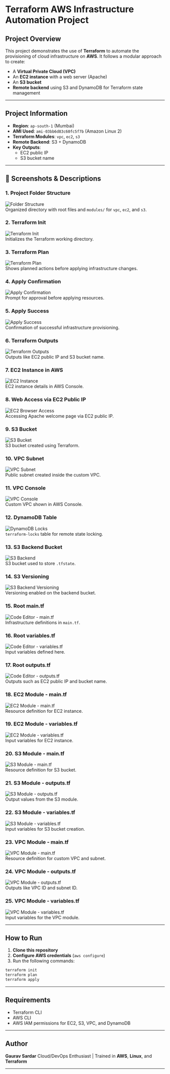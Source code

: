 <!-- # Terraform AWS Infrastructure Automation Project

## Project Overview

This project demonstrates the use of **Terraform** to provision and automate cloud infrastructure on **AWS**. It follows a modular approach to create:

- A Virtual Private Cloud (VPC)
- An EC2 instance with web server
- An S3 bucket
- Remote backend using S3 + DynamoDB for state management

---

## 📁 Project Information

- **Region**: `ap-south-1` (Mumbai)
- **AMI Used**: `ami-03bb6d83c60fc5f7b` (Amazon Linux 2)
- **Terraform Modules**: `vpc`, `ec2`, `s3`
- **Remote Backend**: S3 + DynamoDB
- **Key Outputs**:
  - EC2 public IP
  - S3 bucket name

---

## 📸 Screenshots & Descriptions

### 1. Terraform Project Folder Structure
![Folder Structure](images/01-folder-structure.png)  
Shows the organized directory including root files and `modules/` folder with `vpc`, `ec2`, and `s3`.

---

### 2. Terraform Init Command
![Terraform Init](images/02-terraform-init.png)  
Initializes the Terraform working directory and downloads required providers.

---

### 3. Terraform Plan Output
![Terraform Plan](images/03-terraform-plan.png)  
Displays the planned infrastructure actions before applying.

---

### 4. Terraform Apply Confirmation
![Apply Confirmation](images/04-apply-confirmation.png)  
Prompts for confirmation to proceed with infrastructure creation.

---

### 5. Terraform Apply Success
![Apply Success](images/05-apply-success.png)  
Shows successful creation of infrastructure resources.

---

### 6. Terraform Output Values
![Terraform Outputs](images/06-terraform-outputs.png)  
Displays outputs like EC2 public IP and S3 bucket name after apply.

---

### 7. AWS Console - EC2 Instance
![EC2 Instance](images/07-ec2-instance.png)  
Shows the EC2 instance running in the AWS Management Console.

---

### 8. EC2 Public IP - Web Access
![EC2 Browser Access](images/08-ec2-browser-access.png)  
Verifies web access by visiting EC2 public IP (Apache running).

---

### 9. AWS Console - S3 Bucket
![S3 Bucket](images/09-s3-bucket.png)  
Confirms the creation of the S3 bucket via Terraform.

---

### 10. VPC and Subnet Configuration
![VPC Subnet](images/10-vpc-subnet.png)  
Shows the created public subnet inside the custom VPC.

---

### 11. AWS Console - VPC Dashboard
![VPC Console](images/11-vpc-console.png)  
Verifies the custom VPC exists in the AWS Console.

---

### 12. DynamoDB Table for State Locking
![DynamoDB Locks](images/12-dynamodb-locks.png)  
Displays `terraform-locks` table for state locking.

---

### 13. S3 Bucket for Backend State
![S3 Backend](images/13-s3-backend.png)  
Shows the S3 bucket configured for remote state storage.

---

### 14. S3 Bucket Versioning Enabled
![S3 Backend Versioning](images/14-s3-backend-versioning.png)  
Verifies versioning is enabled for `.tfstate` history.

---

### 15. Code Editor - main.tf
![Code Editor - main.tf](images/15-code-editor-main.png)  
Shows the root `main.tf` in VS Code.

---

### 16. Code Editor - variables.tf
![Code Editor - variables.tf](images/16-code-editor-variables.png)  
Displays declared input variables for infrastructure.

---

### 17. Code Editor - outputs.tf
![Code Editor - outputs.tf](images/17-code-editor-outputs.png)  
Shows the output configuration for public IP and bucket.

---

### 18. EC2 Module - main.tf
![EC2 Module - main.tf](images/18-ec2-module-main.png)  
Terraform code to create the EC2 instance.

---

### 19. EC2 Module - variables.tf
![EC2 Module - variables.tf](images/19-ec2-module-variables.png)  
Variables used for EC2 provisioning.

---

### 20. S3 Module - main.tf
![S3 Module - main.tf](images/20-s3-module-main.png)  
Code to create and configure the S3 bucket.

---

### 21. S3 Module - outputs.tf
![S3 Module - outputs.tf](images/21-s3-module-outputs.png)  
S3 module outputs like bucket name.

---

### 22. S3 Module - variables.tf
![S3 Module - variables.tf](images/22-s3-module-variables.png)  
Input variables for the S3 module.

---

### 23. VPC Module - main.tf
![VPC Module - main.tf](images/23-vpc-module-main.png)  
Defines custom VPC and public subnet.

---

### 24. VPC Module - outputs.tf
![VPC Module - outputs.tf](images/24-vpc-module-outputs.png)  
Outputs like VPC ID and subnet ID.

---

### 25. VPC Module -variables.tf
![VPC Module - variables.tf](images/25-vpc-module-variables.png)  
Input variables required for the VPC module.

---

## 🧪 How to Run

1. **Clone this repository**
2. **Configure AWS credentials**
3. **Run the following commands**:

* terraform init
* terraform plan
* terraform apply


## Requirements

* Terraform CLI installed
* AWS CLI configured
* IAM permissions for EC2, S3, VPC, DynamoDB

## Project Info

* Region: ap-south- (Mumbai)
* AMI Used:`ami-03bb6d83c60fc5f7b` (Amazon Linux 2)
* Remote Backend: S3 + DynamoDB
* Modules: vpc, ec2, s3
* Outputs: EC2 public IP and S3 bucket name

 Author
Gaurav Sardar
Cloud/DevOps Enthusiast | Trained in AWS, Linux, Terraform. -->

#  Terraform AWS Infrastructure Automation Project

##  Project Overview

This project demonstrates the use of **Terraform** to automate the provisioning of cloud infrastructure on **AWS**. It follows a modular approach to create:

- A **Virtual Private Cloud (VPC)**
- An **EC2 instance** with a web server (Apache)
- An **S3 bucket**
- **Remote backend** using S3 and DynamoDB for Terraform state management

---

##  Project Information

- **Region**: `ap-south-1` (Mumbai)
- **AMI Used**: `ami-03bb6d83c60fc5f7b` (Amazon Linux 2)
- **Terraform Modules**: `vpc`, `ec2`, `s3`
- **Remote Backend**: S3 + DynamoDB
- **Key Outputs**:
  - EC2 public IP
  - S3 bucket name

---

## 📸 Screenshots & Descriptions

### 1. Project Folder Structure  
![Folder Structure](images/01-folder-structure.png)  
Organized directory with root files and `modules/` for `vpc`, `ec2`, and `s3`.

### 2. Terraform Init  
![Terraform Init](images/02-terraform-init.png)  
Initializes the Terraform working directory.

### 3. Terraform Plan  
![Terraform Plan](images/03-terraform-plan.png)  
Shows planned actions before applying infrastructure changes.

### 4. Apply Confirmation  
![Apply Confirmation](images/04-apply-confirmation.png)  
Prompt for approval before applying resources.

### 5. Apply Success  
![Apply Success](images/05-apply-success.png)  
Confirmation of successful infrastructure provisioning.

### 6. Terraform Outputs  
![Terraform Outputs](images/06-terraform-outputs.png)  
Outputs like EC2 public IP and S3 bucket name.

### 7. EC2 Instance in AWS  
![EC2 Instance](images/07-ec2-instance.png)  
EC2 instance details in AWS Console.

### 8. Web Access via EC2 Public IP  
![EC2 Browser Access](images/08-ec2-browser-access.png)  
Accessing Apache welcome page via EC2 public IP.

### 9. S3 Bucket  
![S3 Bucket](images/09-s3-bucket.png)  
S3 bucket created using Terraform.

### 10. VPC Subnet  
![VPC Subnet](images/10-vpc-subnet.png)  
Public subnet created inside the custom VPC.

### 11. VPC Console  
![VPC Console](images/11-vpc-console.png)  
Custom VPC shown in AWS Console.

### 12. DynamoDB Table  
![DynamoDB Locks](images/12-dynamodb-locks.png)  
`terraform-locks` table for remote state locking.

### 13. S3 Backend Bucket  
![S3 Backend](images/13-s3-backend.png)  
S3 bucket used to store `.tfstate`.

### 14. S3 Versioning  
![S3 Backend Versioning](images/14-s3-backend-versioning.png)  
Versioning enabled on the backend bucket.

### 15. Root main.tf  
![Code Editor - main.tf](images/15-code-editor-main.png)  
Infrastructure definitions in `main.tf`.

### 16. Root variables.tf  
![Code Editor - variables.tf](images/16-code-editor-variables.png)  
Input variables defined here.

### 17. Root outputs.tf  
![Code Editor - outputs.tf](images/17-code-editor-outputs.png)  
Outputs such as EC2 public IP and bucket name.

### 18. EC2 Module - main.tf  
![EC2 Module - main.tf](images/18-ec2-module-main.png)  
Resource definition for EC2 instance.

### 19. EC2 Module - variables.tf  
![EC2 Module - variables.tf](images/19-ec2-module-variables.png)  
Input variables for EC2 instance.

### 20. S3 Module - main.tf  
![S3 Module - main.tf](images/20-s3-module-main.png)  
Resource definition for S3 bucket.

### 21. S3 Module - outputs.tf  
![S3 Module - outputs.tf](images/21-s3-module-outputs.png)  
Output values from the S3 module.

### 22. S3 Module - variables.tf  
![S3 Module - variables.tf](images/22-s3-module-variables.png)  
Input variables for S3 bucket creation.

### 23. VPC Module - main.tf  
![VPC Module - main.tf](images/23-vpc-module-main.png)  
Resource definition for custom VPC and subnet.

### 24. VPC Module - outputs.tf  
![VPC Module - outputs.tf](images/24-vpc-module-outputs.png)  
Outputs like VPC ID and subnet ID.

### 25. VPC Module - variables.tf  
![VPC Module - variables.tf](images/25-vpc-module-variables.png)  
Input variables for the VPC module.

---

##  How to Run

1. **Clone this repository**
2. **Configure AWS credentials** (`aws configure`)
3. Run the following commands:

```bash
terraform init
terraform plan
terraform apply
````

---

##  Requirements

* Terraform CLI
* AWS CLI
* AWS IAM permissions for EC2, S3, VPC, and DynamoDB

---

## Author

**Gaurav Sardar**
Cloud/DevOps Enthusiast | Trained in **AWS**, **Linux**, and **Terraform**

---
